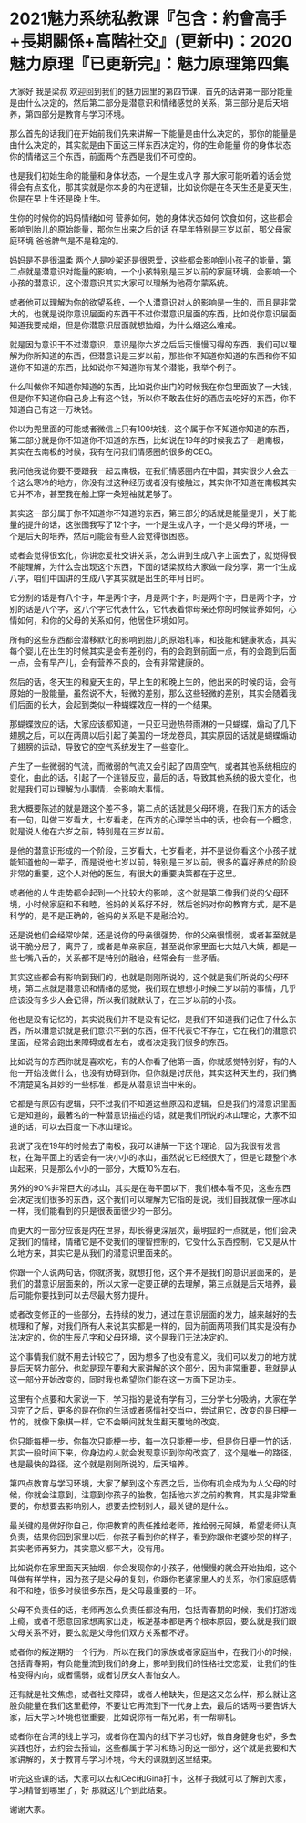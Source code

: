 # 2021魅力系统私教课『包含：約會高手+長期關係+高階社交』(更新中)：2020魅力原理『已更新完』：魅力原理第四集

大家好 我是梁叔 欢迎回到我们的魅力园里的第四节课，首先的话讲第一部分能量是由什么决定的，然后第二部分是潜意识和情绪感觉的关系，第三部分是后天培养，第四部分是教育与学习环境。

那么首先的话我们在开始前我们先来讲解一下能量是由什么决定的，那你的能量是由什么决定的，其实就是由下面这三样东西决定的，你的生命能量 你的身体状态 你的情绪这三个东西，前面两个东西是我们不可控的。

也是我们初始生命的能量和身体状态，一个是生成八字 那大家可能听着的话会觉得会有点玄化，那其实就是你本身的内在逻辑，比如说你是在冬天生还是夏天生，你是在早上生还是晚上生。

生你的时候你的妈妈情绪如何 营养如何，她的身体状态如何 饮食如何，这些都会影响到胎儿的原始能量，那你生出来之后的话 在早年特别是三岁以前，那父母家庭环境 爸爸脾气是不是稳定的。

妈妈是不是很温柔 两个人是吵架还是很恩爱，这些都会影响到小孩子的能量，第二点就是潜意识对能量的影响，一个小孩特别是三岁以前的家庭环境，会影响一个小孩的潜意识，这个潜意识其实大家可以理解为他荷尔蒙系统。

或者他可以理解为你的欲望系统，一个人潜意识对人的影响是一生的，而且是非常大的，也就是说你意识层面的东西干不过你潜意识层面的东西，比如说你意识层面知道我要戒烟，但是你潜意识层面就想抽烟，为什么烟这么难戒。

就是因为意识干不过潜意识，意识是你六岁之后后天慢慢习得的东西，我们可以理解为你所知道的东西，但潜意识是三岁以前，那些你不知道你知道的东西和你不知道你不知道的东西，比如说你不知道你有某个潜能，我举个例子。

什么叫做你不知道你知道的东西，比如说你出门的时候我在你包里面放了一大钱，但是你不知道你自己身上有这个钱，所以你不敢去住好的酒店去吃好的东西，你不知道自己有这一万块钱。

你以为兜里面的可能或者微信上只有100块钱，这个属于你不知道你知道的东西，第二部分就是你不知道你不知道的东西，比如说在19年的时候我去了一趟南极，其实在去南极的时候，我有在问我们情感圈的很多的CEO。

我问他我说你要不要跟我一起去南极，在我们情感圈内在中国，其实很少人会去一个这么寒冷的地方，你没有过这种经历或者没有接触过，其实你不知道在南极其实它并不冷，甚至我在船上穿一条短袖就足够了。

其实这一部分属于你不知道你不知道的东西，第三部分的话就是能量提升，关于能量的提升的话，这张图我写了12个字，一个是生成八字，一个是父母的环境，一个是后天的培养，然后可能会有些人会觉得很困惑。

或者会觉得很玄化，你讲恋爱社交讲关系，怎么讲到生成八字上面去了，就觉得很不能理解，为什么会出现这个东西，下面的话梁叔给大家做一段分享，第一个生成八字，咱们中国讲的生成八字其实就是出生的年月日时。

它分别的话是有八个字，年是两个字，月是两个字，时是两个字，日是两个字，分别的话是八个字，这八个字它代表什么，它代表着你母亲还你的时候营养如何，心情如何，和你的父母的关系如何，他居住环境如何。

所有的这些东西都会潜移默化的影响到胎儿的原始机率，和技能和健康状态，其实每个婴儿在出生的时候其实是会有差别的，有的会跑到前面一点，有的会跑到后面一点，会有早产儿，会有营养不良的，会有非常健康的。

然后的话，冬天生的和夏天生的，早上生的和晚上生的，他出来的时候的话，会有原始的一股能量，虽然说不大，轻微的差别，那么这些轻微的差别，其实会随着我们后面的长大，会起到类似一种蝴蝶效应一样的一个结果。

那蝴蝶效应的话，大家应该都知道，一只亚马逊热带雨淋的一只蝴蝶，煽动了几下翅膀之后，可以在两周以后引起了美国的一场龙卷风，其实原因的话就是蝴蝶煽动了翅膀的运动，导致它的空气系统发生了一些变化。

产生了一些微弱的气流，而微弱的气流又会引起了四周空气，或者其他系统相应的变化，由此的话，引起了一个连锁反应，最后的话，导致其他系统的极大变化，也就是我们可以理解为小事情，会影响大事情。

我大概要陈述的就是跟这个差不多，第二点的话就是父母环境，在我们东方的话会有一句，叫做三岁看大，七岁看老，在西方的心理学当中的话，也会有一个概念，就是说人他在六岁之前，特别是在三岁以前。

是他的潜意识形成的一个阶段，三岁看大，七岁看老，并不是说你看这个小孩子就能知道他的一辈子，而是说他七岁以前，特别是三岁以前，很多的喜好养成的阶段非常的重要，这个人对他的医生，有很大的重要决策都在于这里。

或者他的人生走势都会起到一个比较大的影响，这个就是第二像我们说的父母环境，小时候家庭和不和睦，爸妈的关系好不好，然后爸妈对你的教育方式，是不是科学的，是不是正确的，爸妈的关系是不是融洽的。

还是说他们会经常吵架，还是说你的母亲很强势，你的父亲很懦弱，或者甚至就是说干脆分居了，离异了，或者是单亲家庭，甚至说你家里面七大姑八大姨，都是一些七嘴八舌的，关系都不是特别的融洽，经常会有一些矛盾。

其实这些都会有影响到我们的，也就是刚刚所说的，这个就是我们所说的父母环境，第二点就是潜意识和情绪的感觉，我们现在想想小时候三岁以前的事情，几乎应该没有多少人会记得，所以我们就默认了，在三岁以前的小孩。

他也是没有记忆的，其实说我们并不是没有记忆，是我们不知道我们记住了什么东西，所以潜意识就是我们意识不到的东西，但不代表它不存在，它在我们的潜意识里面，经常会跑出来障碍或者左右，或者决定我们很多的东西。

比如说有的东西你就是喜欢吃，有的人你看了他第一面，你就感觉特别好，有的人他一开始没做什么，也没有妨碍到你，但你就是讨厌他，其实这种天生的，我们搞不清楚莫名其妙的一些标准，都是从潜意识当中来的。

它都是有原因有逻辑，只不过我们不知道这些原因和逻辑，但是我们的潜意识里面它是知道的，最著名的一种潜意识描述的话，就是我们所说的冰山理论，大家不知道的话，可以去百度一下冰山理论。

我说了我在19年的时候去了南极，我可以讲解一下这个理论，因为我很有发言权，在海平面上的话会有一块小小的冰山，虽然说它已经很大了，但是它跟整个冰山起来，只是那么小小的一部分，大概10%左右。

另外的90%非常巨大的冰山，其实是在海平面以下，我们根本看不见，这些东西会决定我们很多的东西，这个我们可以理解为它指的是说，我们自我就像一座冰山一样，我们能看到的只是很表面很少的一部分。

而更大的一部分应该是内在世界，却长得更深层次，最明显的一点就是，他们会决定我们的情绪，情绪它是不受我们的理智控制的，它受什么东西控制，它又是从什么地方来，其实它是从我们的潜意识里面来的。

你跟一个人说两句话，你就挤我，就想打他，这个并不是我们的意识层面来的，是我们的潜意识层面来的，所以大家一定要正确的去理解，第三点就是后天培养，最后可能你要找到可以去尽最大努力提升。

或者改变修正的一些部分，去持续的发力，通过在意识层面的发力，越来越好的去梳理和了解，对我们所有人来说其实都是一样的，因为前面两项我们其实是没有办法决定的，你的生辰八字和父母环境，这个是我们无法决定的。

这个事情我们就不用去计较它了，因为想多了也没有意义，我们可以发力的地方就是后天努力部分，也就是现在要和大家讲解的这个部分，因为非常重要，我就是从这一部分开始改变的，同时我也希望你们能在这一方面下足功夫。

这里有个点要和大家说一下，学习指的是说有学有习，三分学七分吸纳，大家在学习完了之后，更多的是在你的生活或者感情社交当中，尝试用它，改变的是日梗一竹的，就像下象棋一样，它不会瞬间就发生翻天覆地的改变。

你只能每梗一步，你每次只能梗一步，每一次只能梗一步，但是你日梗一竹的话，其实一段时间下来，你身边的人就会发现意识到你的改变了，这个是唯一的路径，也是最快的路径，这个就是刚刚所说的，后天培养。

第四点教育与学习环境，大家了解到这个东西之后，当你有机会成为为人父母的时候，你就会注意到，注意到你孩子的胎教，包括他六岁之前的教育，其实是非常重要的，你想要去影响别人，想要去控制别人，最关键的是什么。

最关键的是做好你自己，你把教育的责任推给老师，推给弱元阿姨，希望老师认真负责，结果你回到家里以后，你孩子看到你的样子，看到你跟你老婆吵架的样子，其实老师再努力，其实意义都不大，没有用。

比如说你在家里面天天抽烟，你会发现你的小孩子，他慢慢的就会开始抽烟，这个叫做有样学样，因为孩子是父母的复刻，你跟你老婆家里人的关系，你们家庭感情和不和睦，很多时候很多东西，是父母最重要的一环。

父母不负责任的话，老师再怎么负责任都没有用，包括青春期的时候，我们打游戏上瘾，或者不愿意回家想离家出走，叛逆基本都是两个根本原因，要么就是我们跟父母关系不好，要么就是父母他们双方关系都不好。

或者你的叛逆期的一个行为，所以在我们的家族或者家庭当中，在我们小的时候，包括青春期，有负能量流到我们的身上，影响到我们的性格社交恋爱，让我们的性格变得内向，或者懦弱，或者讨厌女人害怕女人。

还有就是社交焦虑，或者社交障碍，或者人格缺失，但是这又怎么样，那么就让这股负能量在我们这里截停，不要让它再流到下一代身上去，最后的话两书要告诉大家，后天学习环境也很重要，比如说你有一帮兄弟，有一帮聊机。

或者你在台湾的线上学习，或者你在国内的线下学习也好，做自身健身也好，多去实践也好，去约会去搭讪，这些都属于学习和练习的这一部分，这个就是我要和大家讲解的，关于教育与学习环境，今天的课就到这里结束。

听完这些课的话，大家可以去和Ceci和Gina打卡，这样子我就可以了解到大家，学习精督到哪里了，好 那就这几个到此结束。

谢谢大家。